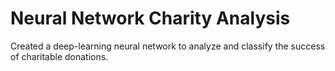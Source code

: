 # Neural Network Charity Analysis
Created a deep-learning neural network to analyze and classify the success of charitable donations.
